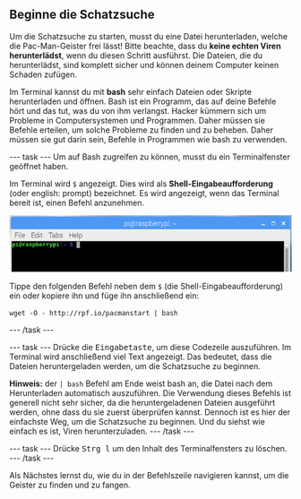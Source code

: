 ## Beginne die Schatzsuche

Um die Schatzsuche zu starten, musst du eine Datei herunterladen, welche die Pac-Man-Geister frei lässt! Bitte beachte, dass du **keine echten Viren herunterlädst**, wenn du diesen Schritt ausführst. Die Dateien, die du herunterlädst, sind komplett sicher und können deinem Computer keinen Schaden zufügen.

Im Terminal kannst du mit **bash** sehr einfach Dateien oder Skripte herunterladen und öffnen. Bash ist ein Programm, das auf deine Befehle hört und das tut, was du von ihm verlangst. Hacker kümmern sich um Probleme in Computersystemen und Programmen. Daher müssen sie Befehle erteilen, um solche Probleme zu finden und zu beheben. Daher müssen sie gut darin sein, Befehle in Programmen wie bash zu verwenden.

--- task --- Um auf Bash zugreifen zu können, musst du ein Terminalfenster geöffnet haben.

Im Terminal wird `$` angezeigt. Dies wird als **Shell-Eingabeaufforderung** (oder english: prompt) bezeichnet. Es wird angezeigt, wenn das Terminal bereit ist, einen Befehl anzunehmen.

![Shell-Eingabeaufforderung](images/shellprompt.png)

Tippe den folgenden Befehl neben dem `$` (die Shell-Eingabeaufforderung) ein oder kopiere ihn und füge ihn anschließend ein:

    wget -O - http://rpf.io/pacmanstart | bash
    

--- /task ---

--- task --- Drücke die <kbd>Eingabetaste</kbd>, um diese Codezeile auszuführen. Im Terminal wird anschließend viel Text angezeigt. Das bedeutet, dass die Dateien heruntergeladen werden, um die Schatzsuche zu beginnen.

**Hinweis:** der `| bash` Befehl am Ende weist bash an, die Datei nach dem Herunterladen automatisch auszuführen. Die Verwendung dieses Befehls ist generell nicht sehr sicher, da die heruntergeladenen Dateien ausgeführt werden, ohne dass du sie zuerst überprüfen kannst. Dennoch ist es hier der einfachste Weg, um die Schatzsuche zu beginnen. Und du siehst wie einfach es ist, Viren herunterzuladen. --- /task ---

--- task --- Drücke <kbd>Strg l</kbd> um den Inhalt des Terminalfensters zu löschen. --- /task ---

Als Nächstes lernst du, wie du in der Befehlszeile navigieren kannst, um die Geister zu finden und zu fangen.